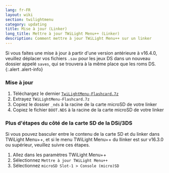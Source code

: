 ```yaml
---
lang: fr-FR
layout: wiki
section: twilightmenu
category: updating
title: Mise à jour (Linker)
long_title: Mettre à jour TWiLight Menu++ (Linker)
description: Comment mettre à jour TWiLight Menu++ sur un linker
---
```


Si vous faites une mise à jour à partir d'une version antérieure à v16.4.0, veuillez déplacer vos fichiers `.sav` pour les jeux DS dans un nouveau dossier appelé `saves`, qui se trouvera à la même place que les roms DS.
{:.alert .alert-info}

### Mise à jour
1. Téléchargez le dernier [`TwiLightMenu-Flashcard.7z`](https://github.com/DS-Homebrew/TWiLightMenu/releases/latest/download/TWiLightMenu-Flashcard.7z)
1. Extrayez `TWiLightMenu-Flashcard.7z`
1. Copiez le dossier `_nds` à la racine de la carte microSD de votre linker
1. Copiez le fichier `BOOT.NDS` à la racine de la carte microSD de votre linker

### Plus d'étapes du côté de la carte SD de la DSi/3DS

Si vous pouvez basculer entre le contenu de la carte SD et du linker dans TWiLight Menu++, et si le menu TWiLight Menu++ du llinker est sur v16.3.0 ou supérieur, veuillez suivre ces étapes.

1. Allez dans les paramètres TWiLight Menu++
1. Sélectionnez `Mettre à jour TWiLight Menu++`
1. Sélectionnez `microSD Slot-1 > Console (micro)SD`
